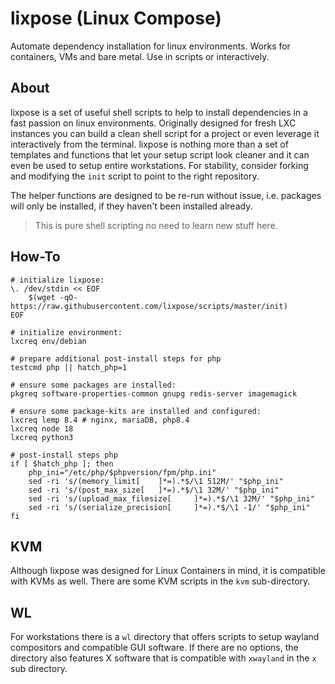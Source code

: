 # lixpose (Linux Compose)

Automate dependency installation for linux environments. Works for containers, VMs and bare metal. Use in scripts or interactively.

## About

lixpose is a set of useful shell scripts to help to install dependencies in a fast passion on linux environments. Originally designed for fresh LXC instances you can build a clean shell script for a project or even leverage it interactively from the terminal. lixpose is nothing more than a set of templates and functions that let your setup script look cleaner and it can even be used to setup entire workstations. For stability, consider forking and modifying the `init` script to point to the right repository.

The helper functions are designed to be re-run without issue, i.e. packages will only be installed, if they haven't been installed already.

> This is pure shell scripting no need to learn new stuff here.

## How-To

```
# initialize lixpose:
\. /dev/stdin << EOF
	$(wget -qO- https://raw.githubusercontent.com/lixpose/scripts/master/init)
EOF

# initialize environment:
lxcreq env/debian

# prepare additional post-install steps for php
testcmd php || hatch_php=1

# ensure some packages are installed:
pkgreq software-properties-common gnupg redis-server imagemagick

# ensure some package-kits are installed and configured:
lxcreq lemp 8.4 # nginx, mariaDB, php8.4
lxcreq node 18
lxcreq python3

# post-install steps php
if [ $hatch_php ]; then
	php_ini="/etc/php/$phpversion/fpm/php.ini"
	sed -ri 's/(memory_limit[	 ]*=).*$/\1 512M/' "$php_ini"
	sed -ri 's/(post_max_size[	 ]*=).*$/\1 32M/' "$php_ini"
	sed -ri 's/(upload_max_filesize[	 ]*=).*$/\1 32M/' "$php_ini"
	sed -ri 's/(serialize_precision[	 ]*=).*$/\1 -1/' "$php_ini"
fi
```

## KVM

Although lixpose was designed for Linux Containers in mind, it is compatible with KVMs as well. There are some KVM scripts in the `kvm` sub-directory.

## WL

For workstations there is a `wl` directory that offers scripts to setup wayland compositors and compatible GUI software. If there are no options, the directory also features X software that is compatible with `xwayland` in the `x` sub directory.


